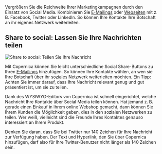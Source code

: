 Vergrößern Sie die Reichweite Ihrer Marketingkampagnen durch den Einsatz
von Social Media. Kombinieren Sie
[E-Mailings](./emailings.md "E-Mailings")
oder
[Webseiten](./web-pages.md "Webseiten")
mit z. B. Facebook, Twitter oder LinkedIn. So können Ihre Kontakte Ihre
Botschaft an ihr eigenes Netzwerk weiterleiten.

Share to social: Lassen Sie Ihre Nachrichten teilen
---------------------------------------------------

![Share to social: Teilen Sie Ihre
Nachricht](../images/de-social-media-und-ihre-kampagnen-thumb.png "Share to social: Teilen Sie Ihre Nachricht")

Mit Copernica können Sie leicht unterschiedliche Social Share-Buttons zu
Ihren [E-Mailings](./emailings.md "E-Mailings")
hinzufügen. So können Ihre Kontakte wählen, an wen sie Ihre Botschaft
über ihr soziales Netzwerk weiterleiten möchten. Ein Tipp: Achten Sie
immer darauf, dass Ihre Nachricht relevant genug und gut präsentiert
ist, um sie zu teilen.

Dank des WYSIWYG-Editors von Copernica ist schnell eingerichtet, welche
Nachricht Ihre Kontakte über Social Media teilen können. Hat jemand z.
B. gerade einen Einkauf in Ihrem online Webshop gemacht, dann können Sie
Ihrem Kunden die Möglichkeit geben, dies in den sozialen Netzwerken zu
teilen. Wer weiß, vielleicht sind die Freunde Ihres Kontaktes genauso
interessiert an Ihrem Produkt.

Denken Sie daran, dass Sie bei Twitter nur 140 Zeichen für Ihre
Nachricht zur Verfügung haben. Der Text und Hyperlink, den Sie über
Copernica hinzufügen, darf also für Ihre Twitter-Benutzer nicht länger
als 140 Zeichen sein.
